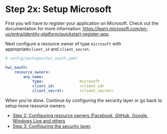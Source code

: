 Step 2x: Setup Microsoft
===========================
First you will have to register your application on Microsoft. Check out the
documentation for more information: https://learn.microsoft.com/en-us/entra/identity-platform/quickstart-register-app.

Next configure a resource owner of type `microsoft` with appropriate`client_id` and `client_secret`.

```yaml
# config/packages/hwi_oauth.yaml

hwi_oauth:
    resource_owners:
        any_name:
            type:                microsoft
            client_id:           <client_id>
            client_secret:       <client_secret>

```

When you're done. Continue by configuring the security layer or go back to
setup more resource owners.

- [Step 2: Configuring resource owners (Facebook, GitHub, Google, Windows Live and others](../2-configuring_resource_owners.md)
- [Step 3: Configuring the security layer](../3-configuring_the_security_layer.md).
